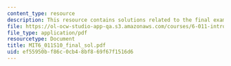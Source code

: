 ```yaml
---
content_type: resource
description: This resource contains solutions related to the final exam problem statements.
file: https://ol-ocw-studio-app-qa.s3.amazonaws.com/courses/6-011-introduction-to-communication-control-and-signal-processing-spring-2010/ef55950bf86c0cb48bf869f67f1516d6_MIT6_011S10_final_sol.pdf
file_type: application/pdf
resourcetype: Document
title: MIT6_011S10_final_sol.pdf
uid: ef55950b-f86c-0cb4-8bf8-69f67f1516d6
---
```


